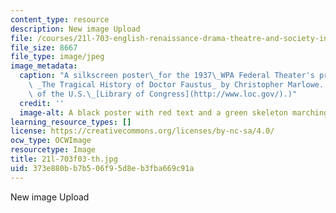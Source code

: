 ```yaml
---
content_type: resource
description: New image Upload
file: /courses/21l-703-english-renaissance-drama-theatre-and-society-in-the-age-of-shakespeare-fall-2003/373e880bb7b506f95d8eb3fba669c91a_21l-703f03-th.jpg
file_size: 8667
file_type: image/jpeg
image_metadata:
  caption: "A silkscreen poster\_for the 1937\_WPA Federal Theater's production of\
    \ _The Tragical History of Doctor Faustus_ by Christopher Marlowe. (Image courtesy\
    \ of the U.S.\_[Library of Congress](http://www.loc.gov/).)"
  credit: ''
  image-alt: A black poster with red text and a green skeleton marching with a drum.
learning_resource_types: []
license: https://creativecommons.org/licenses/by-nc-sa/4.0/
ocw_type: OCWImage
resourcetype: Image
title: 21l-703f03-th.jpg
uid: 373e880b-b7b5-06f9-5d8e-b3fba669c91a
---
```

New image Upload